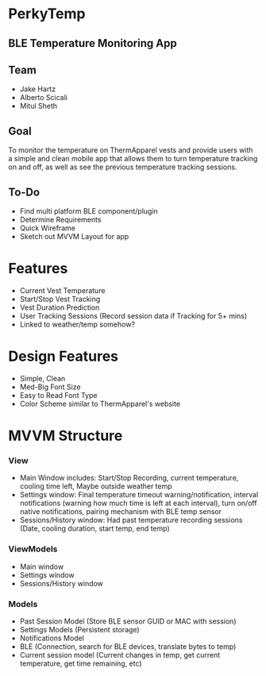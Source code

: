 # PerkyTemp

## BLE Temperature Monitoring App

## Team

- Jake Hartz
- Alberto Scicali
- Mitul Sheth

## Goal 

To monitor the temperature on ThermApparel vests and provide users with a simple and clean mobile app 
that allows them to turn temperature tracking on and off, as well as see the previous temperature tracking sessions.


## To-Do

- Find multi platform BLE component/plugin 
- Determine Requirements
- Quick Wireframe
- Sketch out MVVM Layout for app

# Features

- Current Vest Temperature
- Start/Stop Vest Tracking
- Vest Duration Prediction
- User Tracking Sessions (Record session data if Tracking for 5+ mins)
- Linked to weather/temp somehow?

# Design Features

- Simple, Clean
- Med-Big Font Size
- Easy to Read Font Type
- Color Scheme similar to ThermApparel's website


# MVVM Structure

### View
 
- Main Window includes: Start/Stop Recording, current temperature, cooling time left, Maybe outside weather temp
- Settings window: Final temperature timeout warning/notification, 
    interval notifications (warning how much time is left at each interval), turn on/off native notifications, 
    pairing mechanism with BLE temp sensor
- Sessions/History window: Had past temperature recording sessions (Date, cooling duration, start temp, end temp)

### ViewModels

- Main window
- Settings window
- Sessions/History window

### Models

- Past Session Model (Store BLE sensor GUID or MAC with session)
- Settings Models (Persistent storage)
- Notifications Model
- BLE (Connection, search for BLE devices, translate bytes to temp)
- Current session model (Current changes in temp, get current temperature, get time remaining, etc)

